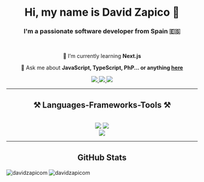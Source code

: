 <h1 align='center'>
    Hi, my name is David Zapico 👋
</h1>

<h3 align='center'>I'm a passionate software developer from Spain 🇪🇸</h3>

<br/>

<div align='center'>

🌱 I’m currently learning **Next.js**

💬 Ask me about **JavaScript, TypeScript, PhP... or anything [here](https://davidzapico.com/en/contact)**

 </div>

<div align='center'>
  <a href="mailto:davidzapico@davidzapico.com">
    <img src="https://img.shields.io/badge/Gmail-333333?style=for-the-badge&logo=gmail&logoColor=red" />
  </a>
  <a href="https://linkedin.com/in/davidzapicom" target="_blank">
    <img src="https://img.shields.io/badge/LinkedIn-0077B5?style=for-the-badge&logo=linkedin&logoColor=white" target="_blank" />
  </a>
  <a href="https://davidzapico.com" target="_blank">
     <img src="https://img.shields.io/badge/Portfolio-FF5722?style=for-the-badge&logo=todoist&logoColor=white" target="_blank" /> <!-- sqlite, safari, google-chrome are other good icon options -->
  </a>
</div>

 <hr/>

<h2 align='center'>⚒️ Languages-Frameworks-Tools ⚒️</h2>
<br/>
<div align='center'>
    <img src="https://skillicons.dev/icons?i=html,css,bootstrap,nextjs,react,nuxtjs,javascript,typescript,nodejs,php,java" />
    <img src="https://skillicons.dev/icons?i=nest,bun,postgres,mysql,mongodb,redis,sequelize,bash,markdown,jest" /><br>
    <img src="https://skillicons.dev/icons?i=vscode,docker,azure,heroku,cloudflare,sentry,figma,git,github,ghactions,gitlab,bitbucket,postman" />
</div>

 <hr/>

<h2 align='center'>GitHub Stats</h2>

<div>

<img align="center" src="https://github-readme-stats.vercel.app/api/top-langs?username=davidzapicom&show_icons=true&locale=en&layout=compact" alt="davidzapicom" />

<img align="center" src="https://github-readme-streak-stats.herokuapp.com/?user=davidzapicom&" alt="davidzapicom" />

</div>
